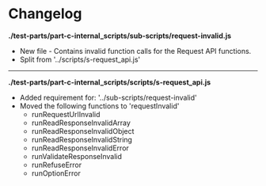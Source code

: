 # Changelog

**./test-parts/part-c-internal_scripts/sub-scripts/request-invalid.js**
* New file - Contains invalid function calls for the Request API functions.
* Split from '../scripts/s-request_api.js'

---

**./test-parts/part-c-internal_scripts/scripts/s-request_api.js**
* Added requirement for: '../sub-scripts/request-invalid'
* Moved the following functions to 'requestInvalid'
	* runRequestUrlInvalid
	* runReadResponseInvalidArray
	* runReadResponseInvalidObject
	* runReadResponseInvalidString
	* runReadResponseInvalidError
	* runValidateResponseInvalid
	* runRefuseError
	* runOptionError

